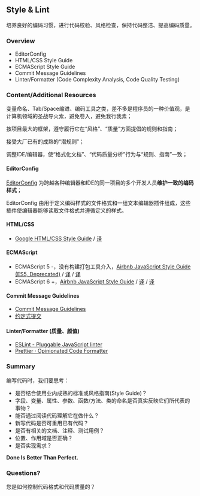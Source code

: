 ## Style & Lint

培养良好的编码习惯，进行代码校验、风格检查，保持代码整洁、提高编码质量。

### Overview

- EditorConfig
- HTML/CSS Style Guide
- ECMAScript Style Guide
- Commit Message Guidelines
- Linter/Formatter (Code Complexity Analysis, Code Quality Testing)

### Content/Additional Resources

变量命名、Tab/Space缩进、编码工具之类，差不多是程序员的一种价值观，是计算机领域的圣战导火索，避免卷入，避免我行我素；

按项目最大的框架，遵守履行它在“风格”、“质量”方面提倡的规则和指南；

接受大厂已有的成熟的“潜规则”；

调整IDE/编辑器，使“格式化文档”、“代码质量分析”行为与“规则、指南”一致；

#### EditorConfig

[EditorConfig](https://editorconfig.org/) 为跨越各种编辑器和IDE的同一项目的多个开发人员**维护一致的编码样式**；

EditorConfig 由用于定义编码样式的文件格式和一组文本编辑器插件组成，这些插件使编辑器能够读取文件格式并遵循定义的样式。

#### HTML/CSS

- [Google HTML/CSS Style Guide](https://google.github.io/styleguide/htmlcssguide.html) / [译](http://xinlu.ink/note/Style-Guide-HTML-CSS-Google.html)

#### ECMAScript

- ECMAScript 5 -，没有构建打包工具介入，[Airbnb JavaScript Style Guide (ES5, Deprecated)](https://github.com/airbnb/javascript/tree/es5-deprecated/es5) / [译](https://github.com/sivan/javascript-style-guide/blob/master/es5/README.md) / [译](http://xinlu.ink/note/Style-Guide-JavaScript-Airbnb(ES5).html)
- ECMAScript 6 +，[Airbnb JavaScript Style Guide](https://github.com/airbnb/javascript) / [译](https://github.com/lin-123/javascript) / [译](http://xinlu.ink/note/Style-Guide-JavaScript-Airbnb.html)

#### Commit Message Guidelines

- [Commit Message Guidelines](https://github.com/angular/angular/blob/master/CONTRIBUTING.md#-commit-message-guidelines)
- [约定式提交](https://www.conventionalcommits.org/zh-cn/)

#### Linter/Formatter (质量、颜值)

- [ESLint - Pluggable JavaScript linter](https://eslint.org/)
- [Prettier · Opinionated Code Formatter](https://prettier.io/)

### Summary

编写代码时，我们要思考：

- 是否结合使用业内成熟的标准或风格指南(Style Guide)？
- 字段、变量、属性、参数、函数/方法、类的命名是否真实反映它们所代表的事物？
- 能否通过阅读代码理解它在做什么？
- 新写代码是否可重用已有代码？
- 是否有相关的文档、注释、测试用例？
- 位置、作用域是否正确？
- 是否实现需求？

**Done Is Better Than Perfect.**

### Questions?

您是如何控制代码格式和代码质量的？
